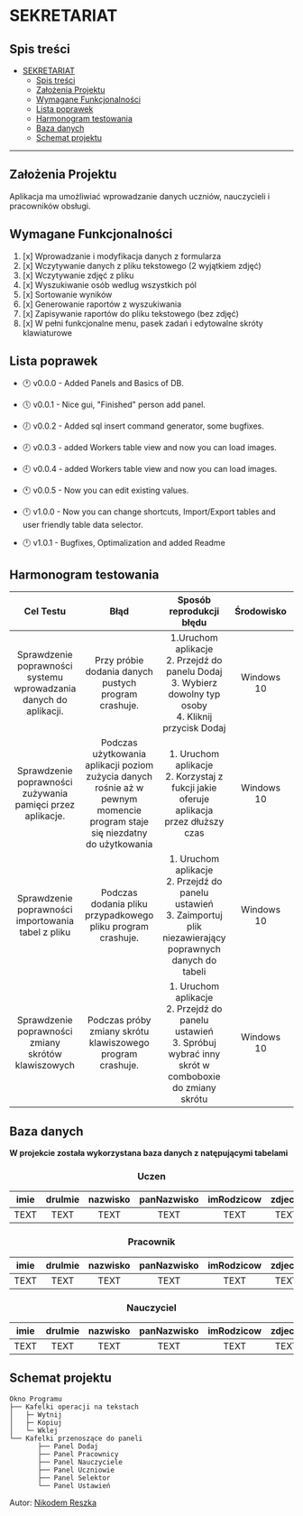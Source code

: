 ﻿# SEKRETARIAT

## Spis treści

- [SEKRETARIAT](#sekretariat)
  - [Spis treści](#spis-treści)
  - [Założenia Projektu](#założenia-projektu)
  - [Wymagane Funkcjonalności](#wymagane-funkcjonalności)
  - [Lista poprawek](#lista-poprawek)
  - [Harmonogram testowania](#harmonogram-testowania)
  - [Baza danych](#baza-danych)
  - [Schemat projektu](#schemat-projektu)

----

## Założenia Projektu

Aplikacja ma umożliwiać wprowadzanie danych uczniów, nauczycieli i pracowników obsługi.

## Wymagane Funkcjonalności

1. [x] Wprowadzanie i modyfikacja danych z formularza
2. [x] Wczytywanie danych z pliku tekstowego (2 wyjątkiem zdjęć)
3. [x] Wczytywanie zdjęć z pliku
4. [x] Wyszukiwanie osób wedlug wszystkich pól
5. [x] Sortowanie wyników
6. [x] Generowanie raportów z wyszukiwania
7. [x] Zapisywanie raportów do pliku tekstowego (bez zdjęć)
8. [x] W pełni funkcjonalne menu, pasek zadań i edytowalne skróty klawiaturowe

## Lista poprawek

- 🕐 v0.0.0 - Added Panels and Basics of DB.

- 🕔 v0.0.1 - Nice gui, "Finished" person add panel.

- 🕖 v0.0.2 - Added sql insert command generator, some bugfixes.

- 🕗 v0.0.3 - added Workers table view and now you can load images.

- 🕘 v0.0.4 - added Workers table view and now you can load images.

- 🕚 v0.0.5 - Now you can edit existing values.
  
- 🕛 v1.0.0 - Now you can change shortcuts, Import/Export tables and user friendly table data selector.

- 🕛 v1.0.1 - Bugfixes, Optimalization and added Readme

## Harmonogram testowania

|                               Cel Testu                              |                                                                Błąd                                                                |                                                  Sposób reprodukcji błędu                                                 | Środowisko |                                    Oczekiwany rezultat                                   | Priorytet |   Status   |
|:--------------------------------------------------------------------:|:----------------------------------------------------------------------------------------------------------------------------------:|:-------------------------------------------------------------------------------------------------------------------------:|:----------:|:----------------------------------------------------------------------------------------:|:---------:|:----------:|
| Sprawdzenie poprawności systemu<br>wprowadzania danych do aplikacji. |                                       Przy próbie dodania danych<br>pustych program crashuje.                                      |       1.Uruchom aplikacje<br>2. Przejdź do panelu Dodaj<br>3. Wybierz dowolny typ osoby<br>4. Kliknij przycisk Dodaj      | Windows 10 | Wyświetlenie informacji<br>o braku wprowadzonych danych.<br>/<br>Dodanie pustych danych. |   Wysoki  | Rozwiązane |
|     Sprawdzenie poprawności zużywania<br>pamięci przez aplikacje.    | Podczas użytkowania aplikacji poziom zużycia danych <br>rośnie aż w pewnym momencie program staje się niezdatny <br>do użytkowania |                1. Uruchom aplikacje<br>2. Korzystaj z fukcji jakie <br>oferuje aplikacja przez dłuższy czas               | Windows 10 |      Przybliżony do początkowego poziom <br>zużycia pamięci po dłuższym użytkowaniu.     |   Średni  | Rozwiązane |
|         Sprawdzenie poprawności importowania<br>tabel z pliku        |                                   Podczas dodania pliku przypadkowego <br>pliku program crashuje.                                  | 1. Uruchom aplikacje<br>2. Przejdź do panelu ustawień<br>3. Zaimportuj plik niezawierający<br>poprawnych danych do tabeli | Windows 10 |                Informacja o tym, że tabela<br>zawiera nieprawidłowe dane.                |   Wysoki  | Rozwiązane |
|        Sprawdzenie poprawności zmiany<br> skrótów klawiszowych       |                                   Podczas próby zmiany skrótu<br> klawiszowego program crashuje.                                   |  1. Uruchom aplikacje<br>2. Przejdź do panelu ustawień<br>3. Spróbuj wybrać inny skrót w<br> comboboxie do zmiany skrótu  | Windows 10 |                                Zmiana skrótu klawiszowego                                |   Wysoki  | Rozwiązane |

## Baza danych

**W projekcie została wykorzystana baza danych z natępującymi tabelami**

### <p align="center">Uczen</P>

<center>

| imie | druImie | nazwisko | panNazwisko | imRodzicow | zdjecie | plec | pesel |  dataUr  | klasa | grupyJez |
|:----:|:-------:|:--------:|:-----------:|:----------:|:-------:|:----:|:-----:|:--------:|:-----:|:--------:|
| TEXT |   TEXT  |   TEXT   |     TEXT    |    TEXT    |   TEXT  | TEXT |  TEXT | DATETIME |  TEXT |   TEXT   |

</center>

### <p align="center">Pracownik</P>

<center>

| imie | druImie | nazwisko | panNazwisko | imRodzicow | zdjecie | plec | pesel |  dataUr  |  dataZat | opisStan | etat |
|:----:|:-------:|:--------:|:-----------:|:----------:|:-------:|:----:|:-----:|:--------:|:--------:|:--------:|:----:|
| TEXT |   TEXT  |   TEXT   |     TEXT    |    TEXT    |   TEXT  | TEXT |  TEXT | DATETIME | DATETIME |   TEXT   | TEXT |

</center>

### <p align="center">Nauczyciel</P>

<center>

| imie | druImie | nazwisko | panNazwisko | imRodzicow | zdjecie | plec | pesel |  dataUr  |  dataZat | przedmiotyNau | wychowawstwo | klasyZGodz |
|:----:|:-------:|:--------:|:-----------:|:----------:|:-------:|:----:|:-----:|:--------:|:--------:|:-------------:|:------------:|:----------:|
| TEXT |   TEXT  |   TEXT   |     TEXT    |    TEXT    |   TEXT  | TEXT |  TEXT | DATETIME | DATETIME |      TEXT     |     TEXT     |    TEXT    |

</center>

## Schemat projektu

```text
Okno Programu
├── Kafelki operacji na tekstach
│   ├─ Wytnij
│   ├─ Kopiuj
│   └─ Wklej
└── Kafelki przenoszące do paneli
       ├── Panel Dodaj
       ├── Panel Pracownicy
       ├── Panel Nauczyciele
       ├── Panel Uczniowie
       ├── Panel Selektor
       └── Panel Ustawień

```

Autor: [Nikodem Reszka](https://github.com/n-kodem)
